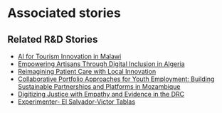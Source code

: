 # Associated stories

<!-- !!DO NOT REMOVE!! start autogenerated hyperlinks -->
## Related R&D Stories
- [AI for Tourism Innovation in Malawi](/RnD-Archive/stories/?doc=Explorers_MWI)
- [Empowering Artisans Through Digital Inclusion in Algeria](/RnD-Archive/stories/?doc=Explorers_DZA)
- [Reimagining Patient Care with Local Innovation](/RnD-Archive/stories/?doc=Explorers_RWA)
- [Collaborative Portfolio Approaches for Youth Employment: Building Sustainable Partnerships and Platforms in Mozambique](/RnD-Archive/stories/?doc=Explorers_MOZ)
- [Digitizing Justice with Empathy and Evidence in the DRC](/RnD-Archive/stories/?doc=Explorers_COD)
- [Experimenter- El Salvador-Victor Tablas](/RnD-Archive/stories/?doc=Experimenters_SLV)
<!-- !!DO NOT REMOVE!! end autogenerated hyperlinks -->